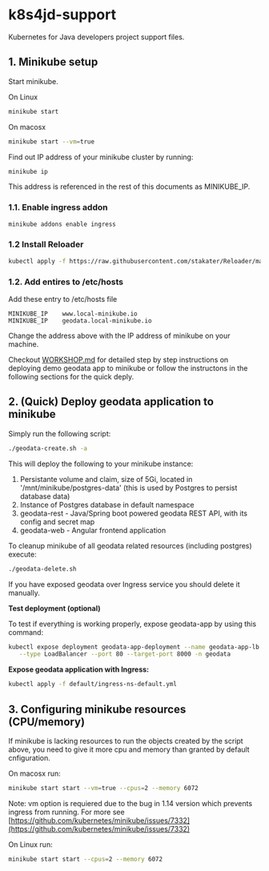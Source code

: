 # k8s4jd-support
Kubernetes for Java developers project support files.

## 1. Minikube setup

Start minikube.

On Linux

```sh
minikube start
```
On macosx

```sh
minikube start --vm=true
```

Find out IP address of your minikube cluster by running:

```sh
minikube ip
```

This address is referenced in the rest of this documents as MINIKUBE_IP.

### 1.1. Enable ingress addon

```sh
minikube addons enable ingress
```

### 1.2 Install Reloader

```sh
kubectl apply -f https://raw.githubusercontent.com/stakater/Reloader/master/deployments/kubernetes/reloader.yaml
```
### 1.2. Add entires to /etc/hosts

Add these entry to /etc/hosts file

```
MINIKUBE_IP    www.local-minikube.io
MINIKUBE_IP    geodata.local-minikube.io
```
Change the address above with the IP address of minikube on your machine.

Checkout [WORKSHOP.md](./WORKSHOP.md) for detailed step by step instructions on deploying demo geodata app to minikube or follow the instructons in the following sections for the quick deply.

## 2. (Quick) Deploy geodata application to minikube

Simply run the following script:

```bash
./geodata-create.sh -a
```
This will deploy the following to your minikube instance:
1. Persistante volume and claim, size of 5Gi, located in '/mnt/minikube/postgres-data' (this is used by Postgres to persist database data)
2. Instance of Postgres database in default namespace
3. geodata-rest - Java/Spring boot powered geodata REST API, with its config and secret map
4. geodata-web - Angular frontend application

To cleanup minikube of all geodata related resources (including postgres) execute:

```bash
./geodata-delete.sh
```
If you have exposed geodata over Ingress service you should delete it manually.


**Test deployment (optional)**

To test if everything is working properly, expose geodata-app by using this command:

```bash
kubectl expose deployment geodata-app-deployment --name geodata-app-lb \
   --type LoadBalancer --port 80 --target-port 8000 -n geodata
```

**Expose geodata application with Ingress:**

```bash
kubectl apply -f default/ingress-ns-default.yml
```
## 3. Configuring minikube resources (CPU/memory)

If minikube is lacking resources to run the objects created by the script above, you need to give it more cpu and memory than granted by default cnfiguration.

On macosx run:

```sh
minikube start start --vm=true --cpus=2 --memory 6072
```
Note: vm option is requiered due to the bug in 1.14 version which prevents ingress from running. For more see [https://github.com/kubernetes/minikube/issues/7332](https://github.com/kubernetes/minikube/issues/7332)

On Linux run:

```sh
minikube start start --cpus=2 --memory 6072
```